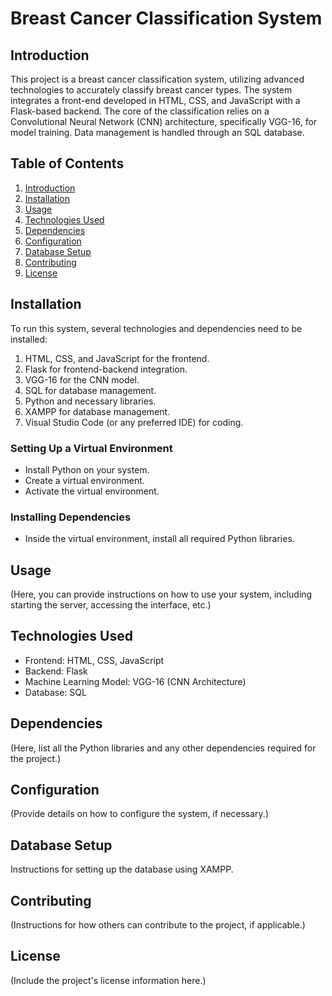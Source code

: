 
# Breast Cancer Classification System

## Introduction
This project is a breast cancer classification system, utilizing advanced technologies to accurately classify breast cancer types. The system integrates a front-end developed in HTML, CSS, and JavaScript with a Flask-based backend. The core of the classification relies on a Convolutional Neural Network (CNN) architecture, specifically VGG-16, for model training. Data management is handled through an SQL database.

## Table of Contents
1. [Introduction](#introduction)
2. [Installation](#installation)
3. [Usage](#usage)
4. [Technologies Used](#technologies-used)
5. [Dependencies](#dependencies)
6. [Configuration](#configuration)
7. [Database Setup](#database-setup)
8. [Contributing](#contributing)
9. [License](#license)

## Installation
To run this system, several technologies and dependencies need to be installed:
1. HTML, CSS, and JavaScript for the frontend.
2. Flask for frontend-backend integration.
3. VGG-16 for the CNN model.
4. SQL for database management.
5. Python and necessary libraries.
6. XAMPP for database management.
7. Visual Studio Code (or any preferred IDE) for coding.

### Setting Up a Virtual Environment
- Install Python on your system.
- Create a virtual environment.
- Activate the virtual environment.

### Installing Dependencies
- Inside the virtual environment, install all required Python libraries.

## Usage
(Here, you can provide instructions on how to use your system, including starting the server, accessing the interface, etc.)

## Technologies Used
- Frontend: HTML, CSS, JavaScript
- Backend: Flask
- Machine Learning Model: VGG-16 (CNN Architecture)
- Database: SQL

## Dependencies
(Here, list all the Python libraries and any other dependencies required for the project.)

## Configuration
(Provide details on how to configure the system, if necessary.)

## Database Setup
Instructions for setting up the database using XAMPP.

## Contributing
(Instructions for how others can contribute to the project, if applicable.)

## License
(Include the project's license information here.)
